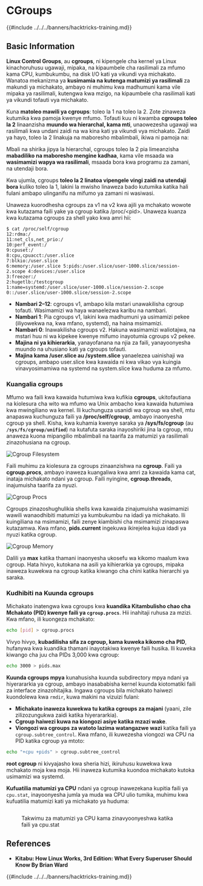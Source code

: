 # CGroups

{{#include ../../../banners/hacktricks-training.md}}

## Basic Information

**Linux Control Groups**, au **cgroups**, ni kipengele cha kernel ya Linux kinachoruhusu ugawaji, mipaka, na kipaumbele cha rasilimali za mfumo kama CPU, kumbukumbu, na disk I/O kati ya vikundi vya michakato. Wanatoa mekanizma ya **kusimamia na kutenga matumizi ya rasilimali** za makundi ya michakato, ambayo ni muhimu kwa madhumuni kama vile mipaka ya rasilimali, kutengwa kwa mzigo, na kipaumbele cha rasilimali kati ya vikundi tofauti vya michakato.

Kuna **matoleo mawili ya cgroups**: toleo la 1 na toleo la 2. Zote zinaweza kutumika kwa pamoja kwenye mfumo. Tofauti kuu ni kwamba **cgroups toleo la 2** linaanzisha **muundo wa hierarchal, kama mti**, unaowezesha ugawaji wa rasilimali kwa undani zaidi na wa kina kati ya vikundi vya michakato. Zaidi ya hayo, toleo la 2 linakuja na maboresho mbalimbali, ikiwa ni pamoja na:

Mbali na shirika jipya la hierarchal, cgroups toleo la 2 pia limeanzisha **mabadiliko na maboresho mengine kadhaa**, kama vile msaada wa **wasimamizi wapya wa rasilimali**, msaada bora kwa programu za zamani, na utendaji bora.

Kwa ujumla, cgroups **toleo la 2 linatoa vipengele vingi zaidi na utendaji bora** kuliko toleo la 1, lakini la mwisho linaweza bado kutumika katika hali fulani ambapo ulinganifu na mifumo ya zamani ni wasiwasi.

Unaweza kuorodhesha cgroups za v1 na v2 kwa ajili ya mchakato wowote kwa kutazama faili yake ya cgroup katika /proc/\<pid>. Unaweza kuanza kwa kutazama cgroups za shell yako kwa amri hii:
```shell-session
$ cat /proc/self/cgroup
12:rdma:/
11:net_cls,net_prio:/
10:perf_event:/
9:cpuset:/
8:cpu,cpuacct:/user.slice
7:blkio:/user.slice
6:memory:/user.slice 5:pids:/user.slice/user-1000.slice/session-2.scope 4:devices:/user.slice
3:freezer:/
2:hugetlb:/testcgroup
1:name=systemd:/user.slice/user-1000.slice/session-2.scope
0::/user.slice/user-1000.slice/session-2.scope
```
- **Nambari 2–12**: cgroups v1, ambapo kila mstari unawakilisha cgroup tofauti. Wasimamizi wa haya wanaelezwa karibu na nambari.
- **Nambari 1**: Pia cgroups v1, lakini kwa madhumuni ya usimamizi pekee (iliyowekwa na, kwa mfano, systemd), na haina msimamizi.
- **Nambari 0**: Inawakilisha cgroups v2. Hakuna wasimamizi waliotajwa, na mstari huu ni wa kipekee kwenye mifumo inayotumia cgroups v2 pekee.
- **Majina ni ya kihierarkia**, yanayofanana na njia za faili, yanayoonyesha muundo na uhusiano kati ya cgroups tofauti.
- **Majina kama /user.slice au /system.slice** yanaelezea uainishaji wa cgroups, ambapo user.slice kwa kawaida ni kwa vikao vya kuingia vinavyosimamiwa na systemd na system.slice kwa huduma za mfumo.

### Kuangalia cgroups

Mfumo wa faili kwa kawaida hutumiwa kwa kufikia **cgroups**, ukitofautiana na kiolesura cha wito wa mfumo wa Unix ambacho kwa kawaida hutumiwa kwa mwingiliano wa kernel. Ili kuchunguza usanidi wa cgroup wa shell, mtu anapaswa kuchunguza faili ya **/proc/self/cgroup**, ambayo inaonyesha cgroup ya shell. Kisha, kwa kuhamia kwenye saraka ya **/sys/fs/cgroup** (au **`/sys/fs/cgroup/unified`**) na kutafuta saraka inayoshiriki jina la cgroup, mtu anaweza kuona mipangilio mbalimbali na taarifa za matumizi ya rasilimali zinazohusiana na cgroup.

![Cgroup Filesystem](<../../../images/image (1128).png>)

Faili muhimu za kiolesura za cgroups zinaanzishwa na **cgroup**. Faili ya **cgroup.procs**, ambayo inaweza kuangaliwa kwa amri za kawaida kama cat, inataja michakato ndani ya cgroup. Faili nyingine, **cgroup.threads**, inajumuisha taarifa za nyuzi.

![Cgroup Procs](<../../../images/image (281).png>)

Cgroups zinazoshughulikia shells kwa kawaida zinajumuisha wasimamizi wawili wanaodhibiti matumizi ya kumbukumbu na idadi ya michakato. Ili kuingiliana na msimamizi, faili zenye kiambishi cha msimamizi zinapaswa kutazamwa. Kwa mfano, **pids.current** ingekuwa ikirejelea kujua idadi ya nyuzi katika cgroup.

![Cgroup Memory](<../../../images/image (677).png>)

Dalili ya **max** katika thamani inaonyesha ukosefu wa kikomo maalum kwa cgroup. Hata hivyo, kutokana na asili ya kihierarkia ya cgroups, mipaka inaweza kuwekwa na cgroup katika kiwango cha chini katika hierarchi ya saraka.

### Kudhibiti na Kuunda cgroups

Michakato inatengwa kwa cgroups kwa **kuandika Kitambulisho chao cha Mchakato (PID) kwenye faili ya `cgroup.procs`**. Hii inahitaji ruhusa za mzizi. Kwa mfano, ili kuongeza mchakato:
```bash
echo [pid] > cgroup.procs
```
Vivyo hivyo, **kubadilisha sifa za cgroup, kama kuweka kikomo cha PID**, hufanywa kwa kuandika thamani inayotakiwa kwenye faili husika. Ili kuweka kiwango cha juu cha PIDs 3,000 kwa cgroup:
```bash
echo 3000 > pids.max
```
**Kuunda cgroups mpya** kunahusisha kuunda subdirectory mpya ndani ya hiyerararkia ya cgroup, ambayo inasababisha kernel kuunda kiotomatiki faili za interface zinazohitajika. Ingawa cgroups bila michakato haiwezi kuondolewa kwa `rmdir`, kuwa makini na vizuizi fulani:

- **Michakato inaweza kuwekwa tu katika cgroups za majani** (yaani, zile zilizozungukwa zaidi katika hiyerararkia).
- **Cgroup haiwezi kuwa na kiongozi asiye katika mzazi wake**.
- **Viongozi wa cgroups za watoto lazima watangazwe wazi** katika faili ya `cgroup.subtree_control`. Kwa mfano, ili kuwezesha viongozi wa CPU na PID katika cgroup ya mtoto:
```bash
echo "+cpu +pids" > cgroup.subtree_control
```
**root cgroup** ni kivyajasho kwa sheria hizi, ikiruhusu kuwekwa kwa mchakato moja kwa moja. Hii inaweza kutumika kuondoa michakato kutoka usimamizi wa systemd.

**Kufuatilia matumizi ya CPU** ndani ya cgroup inawezekana kupitia faili ya `cpu.stat`, inayoonyesha jumla ya muda wa CPU ulio tumika, muhimu kwa kufuatilia matumizi kati ya michakato ya huduma:

<figure><img src="../../../images/image (908).png" alt=""><figcaption><p>Takwimu za matumizi ya CPU kama zinavyoonyeshwa katika faili ya cpu.stat</p></figcaption></figure>

## References

- **Kitabu: How Linux Works, 3rd Edition: What Every Superuser Should Know By Brian Ward**

{{#include ../../../banners/hacktricks-training.md}}
